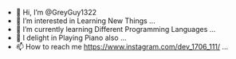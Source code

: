 - 👋 Hi, I’m @GreyGuy1322
- 👀 I’m interested in Learning New Things ...
- 🌱 I’m currently learning Different Programming Languages ...
- 💞️ I delight in Playing Piano also ...
- 📫 How to reach me https://www.instagram.com/dev_1706_111/ ...

<!---
GreyGuy1322/GreyGuy1322 is a ✨ special ✨ repository because its `README.md` (this file) appears on your GitHub profile.
You can click the Preview link to take a look at your changes.
--->

